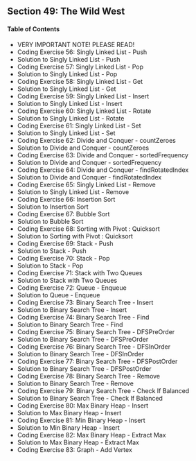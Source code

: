 ## Section 49: The Wild West

#### Table of Contents
- VERY IMPORTANT NOTE! PLEASE READ!
- Coding Exercise 56: Singly Linked List - Push
- Solution to Singly Linked List - Push
- Coding Exercise 57: Singly Linked List - Pop
- Solution to Singly Linked List - Pop
- Coding Exercise 58: Singly Linked List - Get
- Solution to Singly Linked List - Get
- Coding Exercise 59: Singly Linked List - Insert
- Solution to Singly Linked List - Insert
- Coding Exercise 60: Singly Linked List - Rotate
- Solution to Singly Linked List - Rotate
- Coding Exercise 61: Singly Linked List - Set
- Solution to Singly Linked List - Set
- Coding Exercise 62: Divide and Conquer - countZeroes
- Solution to Divide and Conquer - countZeroes
- Coding Exercise 63: Divide and Conquer - sortedFrequency
- Solution to Divide and Conquer - sortedFrequency
- Coding Exercise 64: Divide and Conquer - findRotatedIndex
- Solution to Divide and Conquer - findRotatedIndex
- Coding Exercise 65: Singly Linked List - Remove
- Solution to Singly Linked List - Remove
- Coding Exercise 66: Insertion Sort
- Solution to Insertion Sort
- Coding Exercise 67: Bubble Sort
- Solution to Bubble Sort
- Coding Exercise 68: Sorting with Pivot : Quicksort
- Solution to Sorting with Pivot : Quicksort
- Coding Exercise 69: Stack - Push
- Solution to Stack - Push
- Coding Exercise 70: Stack - Pop
- Solution to Stack - Pop
- Coding Exercise 71: Stack with Two Queues
- Solution to Stack with Two Queues
- Coding Exercise 72: Queue - Enqueue
- Solution to Queue - Enqueue
- Coding Exercise 73: Binary Search Tree - Insert
- Solution to Binary Search Tree - Insert
- Coding Exercise 74: Binary Search Tree - Find
- Solution to Binary Search Tree - Find
- Coding Exercise 75: Binary Search Tree - DFSPreOrder
- Solution to Binary Search Tree - DFSPreOrder
- Coding Exercise 76: Binary Search Tree - DFSInOrder
- Solution to Binary Search Tree - DFSInOrder
- Coding Exercise 77: Binary Search Tree - DFSPostOrder
- Solution to Binary Search Tree - DFSPostOrder
- Coding Exercise 78: Binary Search Tree - Remove
- Solution to Binary Search Tree - Remove
- Coding Exercise 79: Binary Search Tree - Check If Balanced
- Solution to Binary Search Tree - Check If Balanced
- Coding Exercise 80: Max Binary Heap - Insert
- Solution to Max Binary Heap - Insert
- Coding Exercise 81: Min Binary Heap - Insert
- Solution to Min Binary Heap - Insert
- Coding Exercise 82: Max Binary Heap - Extract Max
- Solution to Max Binary Heap - Extract Max
- Coding Exercise 83: Graph - Add Vertex